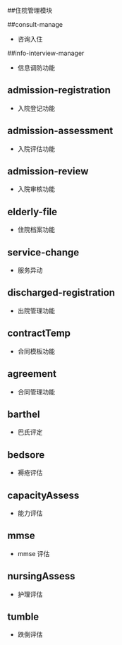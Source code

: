 ##住院管理模块

##consult-manage

- 咨询入住

##info-interview-manager

- 信息调防功能

## admission-registration

- 入院登记功能

## admission-assessment

- 入院评估功能

## admission-review

- 入院审核功能

## elderly-file

- 住院档案功能

## service-change

- 服务异动

## discharged-registration

- 出院管理功能

## contractTemp

- 合同模板功能

## agreement

- 合同管理功能

## barthel

- 巴氏评定

## bedsore

- 褥疮评估

## capacityAssess

- 能力评估

## mmse

- mmse 评估

## nursingAssess

- 护理评估

## tumble

- 跌倒评估
